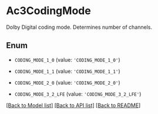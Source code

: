 # Ac3CodingMode

Dolby Digital coding mode. Determines number of channels.

## Enum

* `CODING_MODE_1_0` (value: `'CODING_MODE_1_0'`)

* `CODING_MODE_1_1` (value: `'CODING_MODE_1_1'`)

* `CODING_MODE_2_0` (value: `'CODING_MODE_2_0'`)

* `CODING_MODE_3_2_LFE` (value: `'CODING_MODE_3_2_LFE'`)

[[Back to Model list]](../README.md#documentation-for-models) [[Back to API list]](../README.md#documentation-for-api-endpoints) [[Back to README]](../README.md)


